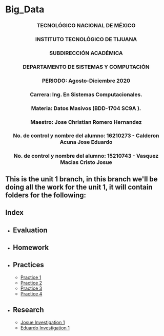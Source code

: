 # Big_Data

### <p align="center" > TECNOLÓGICO NACIONAL DE MÉXICO</p>

### <p align="center" > INSTITUTO TECNOLÓGICO DE TIJUANA</p>

### <p align="center" > SUBDIRECCIÓN ACADÉMICA </p>

### <p align="center" > DEPARTAMENTO DE SISTEMAS Y COMPUTACIÓN </p>

### <p align="center" > PERIODO: Agosto-Diciembre  2020</p>


###  <p align="center">  Carrera: Ing. En Sistemas Computacionales. 
### <p align="center"> Materia: 	Datos Masivos (BDD-1704 SC9A	).</p>

### <p align="center">  Maestro: Jose Christian Romero Hernandez	</p>
### <p align="center">  No. de control y nombre del alumno: 16210273 - Calderon Acuna Jose Eduardo </p>
### <p align="center">  No. de control y nombre del alumno: 15210743 - Vasquez Macias Cristo Josue</p>

## This is the unit 1 branch, in this branch we'll be doing all the work for the unit 1, it will contain folders for the following:

## Index

* ## Evaluation
  
* ## Homework

* ## Practices
  
  * [Practice 1](https://github.com/EduardoCalderon22/Big_Data/tree/Unit_1/Unit_1/Practices/Practice-1)
  * [Practice 2](https://github.com/EduardoCalderon22/Big_Data/tree/Unit_1/Unit_1/Practices/Practice-2)
  * [Practice 3](https://github.com/EduardoCalderon22/Big_Data/tree/Unit_1/Unit_1/Practices/Practice-3)
  * [Practice 4](https://github.com/EduardoCalderon22/Big_Data/tree/Unit_1/Unit_1/Practices/Practice-4)

* ## Research
  * [Josue Investigation 1](https://github.com/EduardoCalderon22/Big_Data/blob/Unit_1/Unit_1/Research/Vasquez_Macias_Cristo_Josue_15210743.md)
  * [Eduardo Investigation 1](https://github.com/EduardoCalderon22/Big_Data/blob/Unit_1/Unit_1/Research/Calderon_Acuna_Jose_Eduardo_1621073.md)



